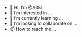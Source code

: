 - 👋 Hi, I’m @A38i
- 👀 I’m interested in ...
- 🌱 I’m currently learning ...
- 💞️ I’m looking to collaborate on ...
- 📫 How to reach me ...

<!---
A38i/A38i is a ✨ special ✨ repository because its `README.md` (this file) appears on your GitHub profile.
You can click the Preview link to take a look at your changes.
--->

